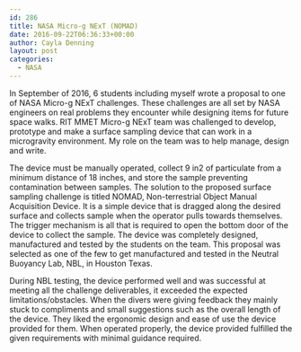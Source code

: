 ```yaml
---
id: 286
title: NASA Micro-g NExT (NOMAD)
date: 2016-09-22T06:36:33+00:00
author: Cayla Denning
layout: post
categories:
  - NASA
---
```


In September of 2016, 6 students including myself wrote a proposal to one of NASA Micro-g NExT challenges. These challenges are all set by NASA engineers on real problems they encounter while designing items for future space walks. RIT MMET Micro-g NExT team was challenged to develop, prototype and make a surface sampling device that can work in a microgravity environment. My role on the team was to help manage, design and write. 

The device must be manually operated, collect 9 in2 of particulate from a minimum distance of 18 inches, and store the sample preventing contamination between samples. The solution to the proposed surface sampling challenge is titled NOMAD, Non-terrestrial Object Manual Acquisition Device. It is a simple device that is dragged along the desired surface and collects sample when the operator pulls towards themselves. The trigger mechanism is all that is required to open the bottom door of the device to collect the sample. The device was completely designed, manufactured and tested by the students on the team. This proposal was selected as one of the few to get manufactured and tested in the Neutral Buoyancy Lab, NBL, in Houston Texas. 

During NBL testing, the device performed well and was successful at meeting all the challenge deliverables, it exceeded the expected limitations/obstacles. When the divers were giving feedback they mainly stuck to compliments and small suggestions such as the overall length of the device. They liked the ergonomic design and ease of use the device provided for them. When operated properly, the device provided fulfilled the given requirements with minimal guidance required. 


<!--- Pictures -->
